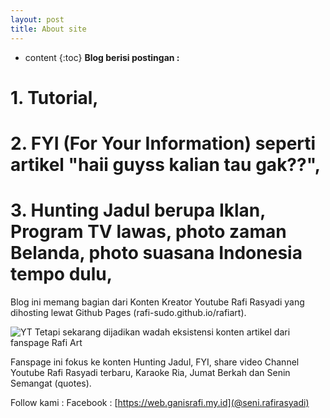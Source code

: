 ```yaml
---
layout: post
title: About site
---
```


* content
{:toc}
**Blog berisi postingan :**

# 1. Tutorial,

# 2. FYI (For Your Information) seperti artikel "haii guyss kalian tau gak??",

# 3. Hunting Jadul berupa Iklan, Program TV lawas, photo zaman Belanda, photo suasana Indonesia tempo dulu,

Blog ini memang bagian dari Konten Kreator Youtube Rafi Rasyadi yang dihosting lewat Github Pages (rafi-sudo.github.io/rafiart).

![YT](https://github.com/user-attachments/assets/eb5da907-a26a-4a02-99aa-27f28ddff6f0)
Tetapi sekarang dijadikan wadah eksistensi konten artikel dari fanspage Rafi Art


Fanspage ini fokus ke konten Hunting Jadul, FYI, share video Channel Youtube Rafi Rasyadi terbaru, Karaoke Ria, Jumat Berkah dan Senin Semangat (quotes).

Follow kami :
Facebook : [https://web.ganisrafi.my.id](@seni.rafirasyadi)

